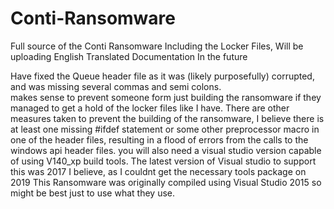# Conti-Ransomware
Full source of the Conti Ransomware Including the Locker Files, Will be uploading English Translated Documentation In the future

Have fixed the Queue header file as it was (likely purposefully) corrupted, and was missing several commas and semi colons.  
makes sense to prevent someone form just building the ransomware if they managed to get a hold of the locker files like I have. 
There are other measures taken to prevent the building of the ransomware, 
I believe there is at least one missing #ifdef statement or some other preprocessor macro in one of the header files,
resulting in a flood of errors from the calls to the windows api header files. 
you will also need a visual studio version capable of using V140_xp build tools.
The latest version of Visual studio to support this was 2017 I believe, as I couldnt get the necessary tools package on 2019 
This Ransomware was originally compiled using Visual Studio 2015 so might be best just to use what they use.
